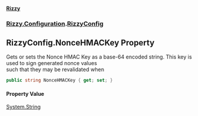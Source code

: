 #### [Rizzy](index 'index')
### [Rizzy.Configuration](Rizzy.Configuration 'Rizzy.Configuration').[RizzyConfig](Rizzy.Configuration.RizzyConfig 'Rizzy.Configuration.RizzyConfig')

## RizzyConfig.NonceHMACKey Property

Gets or sets the Nonce HMAC Key as a base-64 encoded string. This key is used to sign generated nonce values  
such that they may be revalidated when

```csharp
public string NonceHMACKey { get; set; }
```

#### Property Value
[System.String](https://docs.microsoft.com/en-us/dotnet/api/System.String 'System.String')